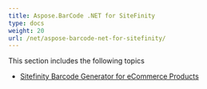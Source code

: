 ```yaml
---
title: Aspose.BarCode .NET for SiteFinity
type: docs
weight: 20
url: /net/aspose-barcode-net-for-sitefinity/
---
```


This section includes the following topics

- [Sitefinity Barcode Generator for eCommerce Products](/barcode/net/sitefinity-barcode-generator-for-ecommerce-products-html/)
